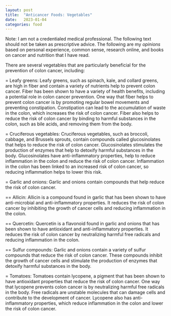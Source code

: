 ```yaml
---
layout: post
title:  "Anticancer Foods: Vegetables"
date:   2023-01-04
categories: food
---
```

Note: I am not a credentialed medical professional. The following text should not be taken as prescriptive advice. The following are my *opinions* based on personal experience, common sense, research online, and books on cancer and nutrition that I have read.

There are several vegetables that are particularly beneficial for the prevention of colon cancer, including:

= Leafy greens: Leafy greens, such as spinach, kale, and collard greens, are high in fiber and contain a variety of nutrients help to prevent colon cancer. Fiber has been shown to have a variety of health benefits, including a potential role in colon cancer prevention. One way that fiber helps to prevent colon cancer is by promoting regular bowel movements and preventing constipation. Constipation can lead to the accumulation of waste in the colon, which increases the risk of colon cancer. Fiber also helps to reduce the risk of colon cancer by binding to harmful substances in the colon, such as bile acids, and removing them from the body.

= Cruciferous vegetables: Cruciferous vegetables, such as broccoli, cabbage, and Brussels sprouts, contain compounds called glucosinolates that helps to reduce the risk of colon cancer. Glucosinolates stimulates the production of enzymes that help to detoxify harmful substances in the body. Glucosinolates have anti-inflammatory properties, help to reduce inflammation in the colon and reduce the risk of colon cancer. Inflammation in the colon has been linked to an increased risk of colon cancer, so reducing inflammation helps to lower this risk.

= Garlic and onions: Garlic and onions contain compounds that help reduce the risk of colon cancer.

== Allicin: Allicin is a compound found in garlic that has been shown to have anti-microbial and anti-inflammatory properties. It reduces the risk of colon cancer by inhibiting the growth of cancer cells and reducing inflammation in the colon.

== Quercetin: Quercetin is a flavonoid found in garlic and onions that has been shown to have antioxidant and anti-inflammatory properties. It reduces the risk of colon cancer by neutralizing harmful free radicals and reducing inflammation in the colon.

== Sulfur compounds: Garlic and onions contain a variety of sulfur compounds that reduce the risk of colon cancer. These compounds inhibit the growth of cancer cells and stimulate the production of enzymes that detoxify harmful substances in the body.
    
= Tomatoes: Tomatoes contain lycopene, a pigment that has been shown to have antioxidant properties that reduce the risk of colon cancer. One way that lycopene prevents colon cancer is by neutralizing harmful free radicals in the body. Free radicals are unstable molecules that can damage cells and contribute to the development of cancer. Lycopene also has anti-inflammatory properties, which reduce inflammation in the colon and lower the risk of colon cancer.
